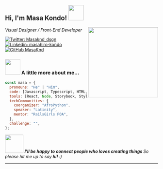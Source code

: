 <h2>Hi, I'm Masa Kondo! <img src="https://media.giphy.com/media/AwQJskA3Gwhoy3XPxj/giphy.gif" width="50"></h2>
<img align='right' src="https://media.giphy.com/media/3ohhwI4QBeZdeVC1na/giphy.gif" width="230">
<p><em>Visual Designer / Front-End Developer
</em></p>

[![Twitter: Masaknd_dsgn](https://img.shields.io/twitter/follow/Masaknd_dsgn?style=social)](https://twitter.com/Masaknd_dsgn)
[![Linkedin: masahiro-kondo](https://img.shields.io/badge/-masahirokondo-blue?style=flat-square&logo=Linkedin&logoColor=white&link=https://www.linkedin.com/in/masahiro-kondo/)](https://www.linkedin.com/in/masahiro-kondo)
[![GitHub MasaKnd](https://img.shields.io/github/followers/Masaknd?label=follow&style=social)](https://github.com/Masaknd)

### <img src="https://media.giphy.com/media/l1J9EldKXSxl810Zy/giphy.gif" width="50"> A little more about me...

```javascript
const masa = {
  pronouns: "He" | "Him",
  code: [Javascript, Typescript, HTML, CSS, Sass, PHP],
  tools: [React, Node, Storybook, Styled - Components, Jest, Docker],
  techCommunities: {
    coorganizer: "AfroPython",
    speaker: "Latinity",
    mentor: "RailsGirls POA",
  },
  challenge: "",
};
```

<img src="https://media.giphy.com/media/292VY8JD9wSSA/giphy.gif" width="60"> <em><b>I'll be happy to connect people who loves creating things </b>So please hit me up to say<b> hi!</b> :)</em>

---
